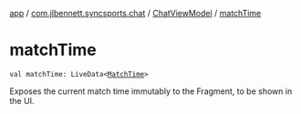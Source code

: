 [app](../../index.md) / [com.jlbennett.syncsports.chat](../index.md) / [ChatViewModel](index.md) / [matchTime](./match-time.md)

# matchTime

`val matchTime: LiveData<`[`MatchTime`](../../com.jlbennett.syncsports.util/-match-time/index.md)`>`

Exposes the current match time immutably to the Fragment, to be shown in the UI.

